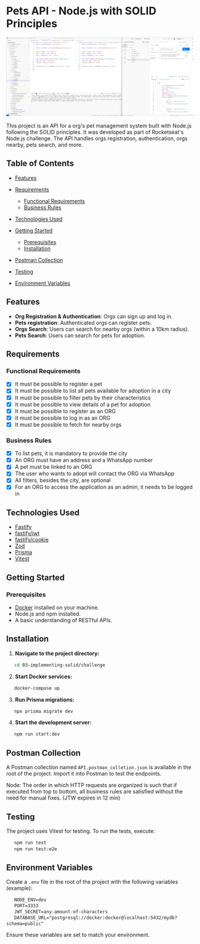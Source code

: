 # Pets API - Node.js with SOLID Principles

![API Screenshot](screenshots/image.png)

This project is an API for a org's pet management system built with Node.js following the SOLID principles. It was developed as part of Rocketseat's Node.js challenge. The API handles orgs registration, authentication, orgs nearby, pets search, and more.

## Table of Contents

-  [Features](#features)
-  [Requirements](#requirements)

   -  [Functional Requirements](#functional-requirements)
   -  [Business Rules](#business-rules)

-  [Technologies Used](#technologies-used)
-  [Getting Started](#getting-started)

   -  [Prerequisites](#prerequisites)
   -  [Installation](#installation)

-  [Postman Collection](#postman-collection)
-  [Testing](#testing)
-  [Environment Variables](#environment-variables)

## Features

-  **Org Registration & Authentication**: Orgs can sign up and log in.
-  **Pets registration**: Authenticated orgs can register pets.
-  **Orgs Search**: Users can search for nearby orgs (within a 10km radius).
-  **Pets Search**: Users can search for pets for adoption.

## Requirements

### Functional Requirements

- [x] It must be possible to register a pet
- [x] It must be possible to list all pets available for adoption in a city
- [x] It must be possible to filter pets by their characteristics
- [x] It must be possible to view details of a pet for adoption
- [x] It must be possible to register as an ORG
- [x] It must be possible to log in as an ORG
- [x] It must be possible to fetch for nearby orgs

### Business Rules

- [x] To list pets, it is mandatory to provide the city
- [x] An ORG must have an address and a WhatsApp number
- [x] A pet must be linked to an ORG
- [x] The user who wants to adopt will contact the ORG via WhatsApp
- [x] All filters, besides the city, are optional
- [x] For an ORG to access the application as an admin, it needs to be logged in

## Technologies Used

-  [Fastify](https://www.fastify.io/)
-  [fastify/jwt](https://github.com/fastify/fastify-jwt)
-  [fastify/cookie](https://github.com/fastify/fastify-cookie)
-  [Zod](https://zod.dev/)
-  [Prisma](https://www.prisma.io/)
-  [Vitest](https://vitest.dev/)

## Getting Started

### Prerequisites

-  [Docker](https://www.docker.com/) installed on your machine.
-  Node.js and npm installed.
-  A basic understanding of RESTful APIs.

## Installation

1. **Navigate to the project directory:**

```bash
   cd 03-implementing-solid/challenge
```

2. **Start Docker services:**

```bash
   docker-compose up
```

3. **Run Prisma migrations:**

```bash
   npx prisma migrate dev
```

4. **Start the development server:**

```bash
   npm run start:dev
```

## Postman Collection

A Postman collection named `API.postman_colletion.json` is available in the root of the project. Import it into Postman to test the endpoints.

Node: The order in which HTTP requests are organized is such that if executed from top to bottom, all business rules are satisfied without the need for manual fixes. (JTW expires in 12 min)

## Testing

The project uses Vitest for testing. To run the tests, execute:

```bash
   npm run test
   npm run test:e2e
```

## Environment Variables

Create a `.env` file in the root of the project with the following variables (example):

```env
   NODE_ENV=dev
   PORT=3333
   JWT_SECRET=any-amount-of-characters
   DATABASE_URL="postgresql://docker:docker@localhost:5432/mydb?schema=public"
```

Ensure these variables are set to match your environment.